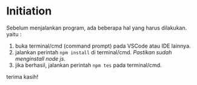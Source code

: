 # Initiation
Sebelum menjalankan program, ada beberapa hal yang harus dilakukan. yaitu :

1. buka terminal/cmd (command prompt) pada VSCode atau IDE lainnya.
2. jalankan perintah ```npm install``` di terminal/cmd. *Pastikan sudah menginstall node js*.
3. jika berhasil, jalankan perintah ```npm tes``` pada terminal/cmd.

terima kasih!